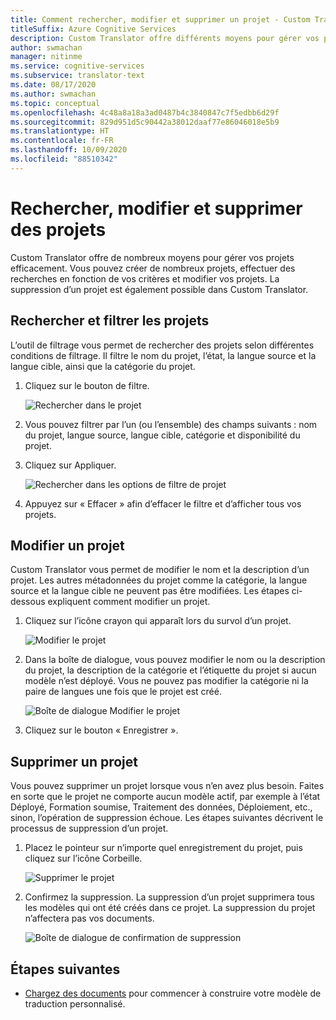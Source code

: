 ```yaml
---
title: Comment rechercher, modifier et supprimer un projet - Custom Translator
titleSuffix: Azure Cognitive Services
description: Custom Translator offre différents moyens pour gérer vos projets efficacement. Vous pouvez créer des projets, effectuer des recherches en fonction de vos critères et modifier vos projets. La suppression d’un projet est également possible dans Custom Translator.
author: swmachan
manager: nitinme
ms.service: cognitive-services
ms.subservice: translator-text
ms.date: 08/17/2020
ms.author: swmachan
ms.topic: conceptual
ms.openlocfilehash: 4c48a8a18a3ad0487b4c3840847c7f5edbb6d29f
ms.sourcegitcommit: 829d951d5c90442a38012daaf77e86046018e5b9
ms.translationtype: HT
ms.contentlocale: fr-FR
ms.lasthandoff: 10/09/2020
ms.locfileid: "88510342"
---
```

# <a name="search-edit-and-delete-projects"></a>Rechercher, modifier et supprimer des projets

Custom Translator offre de nombreux moyens pour gérer vos projets efficacement. Vous pouvez créer de nombreux projets, effectuer des recherches en fonction de vos critères et modifier vos projets. La suppression d’un projet est également possible dans Custom Translator.  

## <a name="search-and-filter-projects"></a>Rechercher et filtrer les projets

L’outil de filtrage vous permet de rechercher des projets selon différentes conditions de filtrage. Il filtre le nom du projet, l’état, la langue source et la langue cible, ainsi que la catégorie du projet.

1. Cliquez sur le bouton de filtre.

    ![Rechercher dans le projet](media/how-to/how-to-search-project.png)

2. Vous pouvez filtrer par l’un (ou l’ensemble) des champs suivants : nom du projet, langue source, langue cible, catégorie et disponibilité du projet.

3. Cliquez sur Appliquer.

    ![Rechercher dans les options de filtre de projet](media/how-to/how-to-search-project-filters.png)

4. Appuyez sur « Effacer » afin d’effacer le filtre et d’afficher tous vos projets.

## <a name="edit-a-project"></a>Modifier un projet

Custom Translator vous permet de modifier le nom et la description d’un projet. Les autres métadonnées du projet comme la catégorie, la langue source et la langue cible ne peuvent pas être modifiées. Les étapes ci-dessous expliquent comment modifier un projet.

1. Cliquez sur l’icône crayon qui apparaît lors du survol d’un projet.

    ![Modifier le projet](media/how-to/how-to-edit-project.png)

2. Dans la boîte de dialogue, vous pouvez modifier le nom ou la description du projet, la description de la catégorie et l’étiquette du projet si aucun modèle n’est déployé. Vous ne pouvez pas modifier la catégorie ni la paire de langues une fois que le projet est créé.

    ![Boîte de dialogue Modifier le projet](media/how-to/how-to-edit-project-dialog.png)

3. Cliquez sur le bouton « Enregistrer ».

## <a name="delete-a-project"></a>Supprimer un projet

Vous pouvez supprimer un projet lorsque vous n’en avez plus besoin. Faites en sorte que le projet ne comporte aucun modèle actif, par exemple à l’état Déployé, Formation soumise, Traitement des données, Déploiement, etc., sinon, l’opération de suppression échoue. Les étapes suivantes décrivent le processus de suppression d’un projet.

1. Placez le pointeur sur n’importe quel enregistrement du projet, puis cliquez sur l’icône Corbeille.

   ![Supprimer le projet](media/how-to/how-to-delete-project.png)

2. Confirmez la suppression. La suppression d’un projet supprimera tous les modèles qui ont été créés dans ce projet. La suppression du projet n’affectera pas vos documents.

   ![Boîte de dialogue de confirmation de suppression](media/how-to/how-to-delete-project-confirm.png)

## <a name="next-steps"></a>Étapes suivantes

- [Chargez des documents](how-to-upload-document.md) pour commencer à construire votre modèle de traduction personnalisé.

